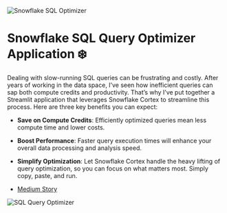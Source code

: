 ![Snowflake SQL Optimizer](https://github.com/Snowflake-Labs/snowflake-demo-streamlit/raw/main/shared_assets/sis-header.jpeg)

# Snowflake SQL Query Optimizer Application ❄️

Dealing with slow-running SQL queries can be frustrating and costly. After years of working in the data space, I’ve seen how inefficient queries can sap both compute credits and productivity. That’s why I’ve put together a Streamlit application that leverages Snowflake Cortex to streamline this process. Here are three key benefits you can expect:

- **Save on Compute Credits**: Efficiently optimized queries mean less compute time and lower costs.
- **Boost Performance**: Faster query execution times will enhance your overall data processing and analysis speed.
- **Simplify Optimization**: Let Snowflake Cortex handle the heavy lifting of query optimization, so you can focus on what matters most. Simply copy, paste, and run.

- [Medium Story](https://medium.com/@daniel20lacouture/getting-started-with-cortex-analyst-in-snowflake-cortex-analyst-yaml-file-generator-application-%EF%B8%8F-2b78e930e688)

![SQL Query Optimizer](https://github.com/Snowflake-Labs/snowflake-demo-streamlit/raw/main/SQL%20Query%20Optimizer%20App%20using%20Snowflake%20Cortex/sql-query-optimizer.png)

